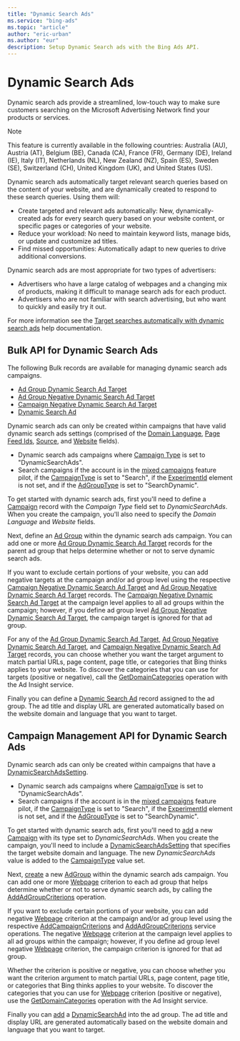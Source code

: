 ```yaml
---
title: "Dynamic Search Ads"
ms.service: "bing-ads"
ms.topic: "article"
author: "eric-urban"
ms.author: "eur"
description: Setup Dynamic Search ads with the Bing Ads API.
---
```

# Dynamic Search Ads
Dynamic search ads provide a streamlined, low-touch way to make sure customers searching on the Microsoft Advertising Network find your products or services.

> [!NOTE]
> This feature is currently available in the following countries: Australia (AU), Austria (AT), Belgium (BE), Canada (CA), France (FR), Germany (DE), Ireland (IE), Italy (IT), Netherlands (NL), New Zealand (NZ), Spain (ES), Sweden (SE), Switzerland (CH), United Kingdom (UK), and United States (US).  

Dynamic search ads automatically target relevant search queries based on the content of your website, and are dynamically created to respond to these search queries. Using them will:

-  Create targeted and relevant ads automatically: New, dynamically-created ads for every search query based on your website content, or specific pages or categories of your website.
-  Reduce your workload: No need to maintain keyword lists, manage bids, or update and customize ad titles.
-  Find missed opportunities: Automatically adapt to new queries to drive additional conversions.

Dynamic search ads are most appropriate for two types of advertisers:

-  Advertisers who have a large catalog of webpages and a changing mix of products, making it difficult to manage search ads for each product.
-  Advertisers who are not familiar with search advertising, but who want to quickly and easily try it out.

For more information see the [Target searches automatically with dynamic search ads](https://help.ads.microsoft.com/#apex/3/en/56794/0) help documentation.

## <a name="bulk"></a>Bulk API for Dynamic Search Ads  
The following Bulk records are available for managing dynamic search ads campaigns.
* [Ad Group Dynamic Search Ad Target](../bulk-service/ad-group-dynamic-search-ad-target.md)
* [Ad Group Negative Dynamic Search Ad Target](../bulk-service/ad-group-negative-dynamic-search-ad-target.md)
* [Campaign Negative Dynamic Search Ad Target](../bulk-service/campaign-negative-dynamic-search-ad-target.md)
* [Dynamic Search Ad](../bulk-service/dynamic-search-ad.md)  

Dynamic search ads can only be created within campaigns that have valid dynamic search ads settings (comprised of the [Domain Language](../bulk-service/campaign.md#domainlanguage), [Page Feed Ids](../bulk-service/campaign.md#pagefeedids), [Source](../bulk-service/campaign.md#source), and [Website](../bulk-service/campaign.md#website) fields).    
- Dynamic search ads campaigns where [Campaign Type](../bulk-service/campaign.md#campaigntype) is set to "DynamicSearchAds". 
- Search campaigns if the account is in the [mixed campaigns](../guides/mixed-campaigns.md) feature pilot, if the [CampaignType](../bulk-service/campaign.md#campaigntype) is set to "Search", if the [ExperimentId](../bulk-service/campaign.md#experimentid) element is not set, and if the [AdGroupType](../bulk-service/ad-group.md#adgrouptype) is set to "SearchDynamic". 

To get started with dynamic search ads, first you'll need to define a [Campaign](../bulk-service/campaign.md) record with the *Campaign Type* field set to *DynamicSearchAds*. When you create the campaign, you'll also need to specify the *Domain Language* and *Website* fields. 

Next, define an [Ad Group](../bulk-service/ad-group.md) within the dynamic search ads campaign. You can add one or more [Ad Group Dynamic Search Ad Target](../bulk-service/ad-group-dynamic-search-ad-target.md) records for the parent ad group that helps determine whether or not to serve dynamic search ads. 

If you want to exclude certain portions of your website, you can add negative targets at the campaign and/or ad group level using the respective [Campaign Negative Dynamic Search Ad Target](../bulk-service/campaign-negative-dynamic-search-ad-target.md) and [Ad Group Negative Dynamic Search Ad Target](../bulk-service/ad-group-negative-dynamic-search-ad-target.md) records. The [Campaign Negative Dynamic Search Ad Target](../bulk-service/campaign-negative-dynamic-search-ad-target.md) at the campaign level applies to all ad groups within the campaign; however, if you define ad group level [Ad Group Negative Dynamic Search Ad Target](../bulk-service/ad-group-negative-dynamic-search-ad-target.md), the campaign target is ignored for that ad group. 

For any of the [Ad Group Dynamic Search Ad Target](../bulk-service/ad-group-dynamic-search-ad-target.md), [Ad Group Negative Dynamic Search Ad Target](../bulk-service/ad-group-negative-dynamic-search-ad-target.md), and [Campaign Negative Dynamic Search Ad Target](../bulk-service/campaign-negative-dynamic-search-ad-target.md) records, you can choose whether you want the target argument to match partial URLs, page content, page title, or categories that Bing thinks applies to your website. To discover the categories that you can use for targets (positive or negative), call the [GetDomainCategories](../ad-insight-service/getdomaincategories.md) operation with the Ad Insight service.

Finally you can define a [Dynamic Search Ad](../bulk-service/dynamic-search-ad.md) record assigned to the ad group. The ad title and display URL are generated automatically based on the website domain and language that you want to target.


## <a name="campaign"></a>Campaign Management API for Dynamic Search Ads  

Dynamic search ads can only be created within campaigns that have a [DynamicSearchAdsSetting](../campaign-management-service/dynamicsearchadssetting.md).  
- Dynamic search ads campaigns where [CampaignType](../campaign-management-service/campaign.md#campaigntype) is set to "DynamicSearchAds". 
- Search campaigns if the account is in the [mixed campaigns](../guides/mixed-campaigns.md) feature pilot, if the [CampaignType](../campaign-management-service/campaign.md#campaigntype) is set to "Search", if the [ExperimentId](../campaign-management-service/campaign.md#experimentid) element is not set, and if the [AdGroupType](../campaign-management-service/adgroup.md#adgrouptype) is set to "SearchDynamic".   

To get started with dynamic search ads, first you'll need to [add](../campaign-management-service/addcampaigns.md) a new [Campaign](../campaign-management-service/campaign.md) with its type set to *DynamicSearchAds*. When you create the campaign, you'll need to include a [DynamicSearchAdsSetting](../campaign-management-service/dynamicsearchadssetting.md) that specifies the target website domain and language. The new *DynamicSearchAds* value is added to the [CampaignType](../campaign-management-service/campaigntype.md) value set. 

Next, [create](../campaign-management-service/addadgroups.md) a new [AdGroup](../campaign-management-service/adgroup.md) within the dynamic search ads campaign. You can add one or more [Webpage](../campaign-management-service/webpage.md) criterion to each ad group that helps determine whether or not to serve dynamic search ads, by calling the [AddAdGroupCriterions](../campaign-management-service/addadgroupcriterions.md) operation. 

If you want to exclude certain portions of your website, you can add negative [Webpage](../campaign-management-service/webpage.md) criterion at the campaign and/or ad group level using the respective [AddCampaignCriterions](../campaign-management-service/addcampaigncriterions.md) and [AddAdGroupCriterions](../campaign-management-service/addadgroupcriterions.md) service operations. The negative [Webpage](../campaign-management-service/webpage.md) criterion at the campaign level applies to all ad groups within the campaign; however, if you define ad group level negative [Webpage](../campaign-management-service/webpage.md) criterion, the campaign criterion is ignored for that ad group. 

Whether the criterion is positive or negative, you can choose whether you want the criterion argument to match partial URLs, page content, page title, or categories that Bing thinks applies to your website. To discover the categories that you can use for [Webpage](../campaign-management-service/webpage.md) criterion (positive or negative), use the [GetDomainCategories](../ad-insight-service/getdomaincategories.md) operation with the Ad Insight service.

Finally you can [add](../campaign-management-service/addads.md) a [DynamicSearchAd](../campaign-management-service/dynamicsearchad.md) into the ad group. The ad title and display URL are generated automatically based on the website domain and language that you want to target.
